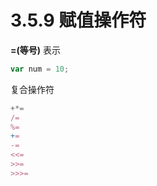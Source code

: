 # 3.5.9 赋值操作符

**=(等号)** 表示

``` js .line-numbers;
var num = 10;
```

复合操作符

``` js .line-numbers;
+*=
/=
%=
+=
-=
<<=
>>=
>>>=
```
